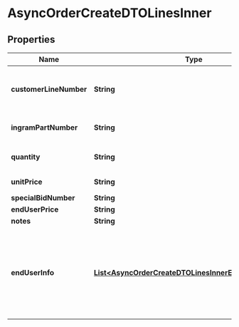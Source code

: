 

# AsyncOrderCreateDTOLinesInner


## Properties

| Name | Type | Description | Notes |
|------------ | ------------- | ------------- | -------------|
|**customerLineNumber** | **String** | The reseller&#39;s line item number for reference in their system. |  [optional] |
|**ingramPartNumber** | **String** | Unique IngramMicro part number. |  [optional] |
|**quantity** | **String** | The quantity of the line item. |  [optional] |
|**unitPrice** | **String** | Unit Price of Item |  [optional] |
|**specialBidNumber** | **String** |  |  [optional] |
|**endUserPrice** | **String** |  |  [optional] |
|**notes** | **String** |  |  [optional] |
|**endUserInfo** | [**List&lt;AsyncOrderCreateDTOLinesInnerEndUserInfoInner&gt;**](AsyncOrderCreateDTOLinesInnerEndUserInfoInner.md) | The contact information for the end user/customer provided by the reseller. Used to determine pricing and discounts. |  [optional] |



